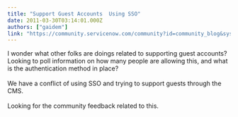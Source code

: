 ```yaml
---
title: "Support Guest Accounts  Using SSO"
date: 2011-03-30T03:14:01.000Z
authors: ["gaidem"]
link: "https://community.servicenow.com/community?id=community_blog&sys_id=390eaa2ddbd0dbc01dcaf3231f96199a"
---
```

<p>I wonder what other folks are doings related to supporting guest accounts? Looking to poll information on how many people are allowing this, and what is the authentication method in place?<br /><br />We have a conflict of using SSO and trying to support guests through the CMS.<br /><br />Looking for the community feedback related to this.</p>